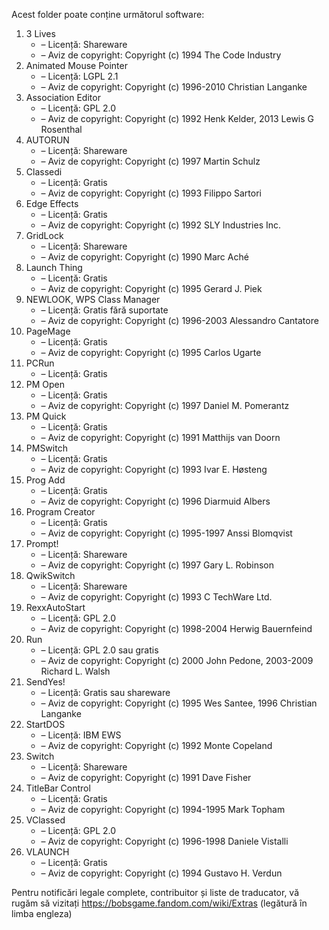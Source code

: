 Acest folder poate conține următorul software:

1. 3 Lives
   - – Licență: Shareware
   - – Aviz de copyright: Copyright (c) 1994 The Code Industry
2. Animated Mouse Pointer
   - – Licență: LGPL 2.1
   - – Aviz de copyright: Copyright (c) 1996-2010 Christian Langanke
3. Association Editor
   - – Licență: GPL 2.0
   - – Aviz de copyright: Copyright (c) 1992 Henk Kelder, 2013 Lewis G Rosenthal
4. AUTORUN
   - – Licență: Shareware
   - – Aviz de copyright: Copyright (c) 1997 Martin Schulz
5. Classedi
   - – Licență: Gratis
   - – Aviz de copyright: Copyright (c) 1993 Filippo Sartori
6. Edge Effects
   - – Licență: Gratis
   - – Aviz de copyright: Copyright (c) 1992 SLY Industries Inc.
7. GridLock
   - – Licență: Shareware
   - – Aviz de copyright: Copyright (c) 1990 Marc Aché
8. Launch Thing
   - – Licență: Gratis
   - – Aviz de copyright: Copyright (c) 1995 Gerard J. Piek
9. NEWLOOK, WPS Class Manager
   - – Licență: Gratis fără suportate
   - – Aviz de copyright: Copyright (c) 1996-2003 Alessandro Cantatore
10. PageMage
    - – Licență: Gratis
    - – Aviz de copyright: Copyright (c) 1995 Carlos Ugarte
11. PCRun
    - – Licență: Gratis
12. PM Open
    - – Licență: Gratis
    - – Aviz de copyright: Copyright (c) 1997 Daniel M. Pomerantz
13. PM Quick
    - – Licență: Gratis
    - – Aviz de copyright: Copyright (c) 1991 Matthijs van Doorn
14. PMSwitch
    - – Licență: Gratis
    - – Aviz de copyright: Copyright (c) 1993 Ivar E. Høsteng
15. Prog Add
    - – Licență: Gratis
    - – Aviz de copyright: Copyright (c) 1996 Diarmuid Albers
16. Program Creator
    - – Licență: Gratis
    - – Aviz de copyright: Copyright (c) 1995-1997 Anssi Blomqvist
17. Prompt!
    - – Licență: Shareware
    - – Aviz de copyright: Copyright (c) 1997 Gary L. Robinson
18. QwikSwitch
    - – Licență: Shareware
    - – Aviz de copyright: Copyright (c) 1993 C TechWare Ltd.
19. RexxAutoStart
    - – Licență: GPL 2.0
    - – Aviz de copyright: Copyright (c) 1998-2004 Herwig Bauernfeind
20. Run
    - – Licență: GPL 2.0 sau gratis
    - – Aviz de copyright: Copyright (c) 2000 John Pedone, 2003-2009 Richard L. Walsh
21. SendYes!
    - – Licență: Gratis sau shareware
    - – Aviz de copyright: Copyright (c) 1995 Wes Santee, 1996 Christian Langanke
22. StartDOS
    - – Licență: IBM EWS
    - – Aviz de copyright: Copyright (c) 1992 Monte Copeland
23. Switch
    - – Licență: Shareware
    - – Aviz de copyright: Copyright (c) 1991 Dave Fisher
24. TitleBar Control
    - – Licență: Gratis
    - – Aviz de copyright: Copyright (c) 1994-1995 Mark Topham
25. VClassed
    - – Licență: GPL 2.0
    - – Aviz de copyright: Copyright (c) 1996-1998 Daniele Vistalli
26. VLAUNCH
    - – Licență: Gratis
    - – Aviz de copyright: Copyright (c) 1994 Gustavo H. Verdun

Pentru notificări legale complete, contribuitor și liste de traducator, vă rugăm să vizitați https://bobsgame.fandom.com/wiki/Extras (legătură în limba engleza)
